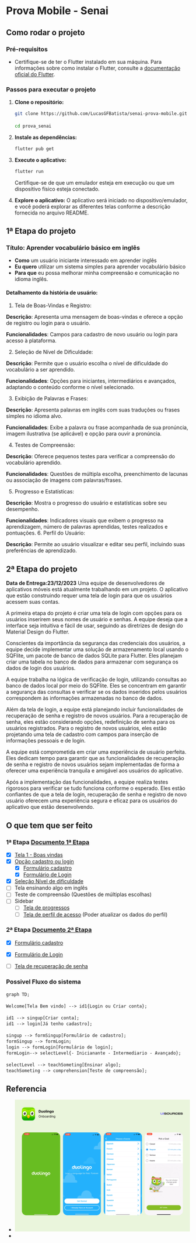 # Prova Mobile - Senai

## Como rodar o projeto


### Pré-requisitos
- Certifique-se de ter o Flutter instalado em sua máquina. Para informações sobre como instalar o Flutter, consulte a [documentação oficial do Flutter](https://flutter.dev/docs/get-started/install).

### Passos para executar o projeto

1. **Clone o repositório:**
   ```bash
   git clone https://github.com/LucasGFBatista/senai-prova-mobile.git

   cd prova_senai
   ```

2. **Instale as dependências:**
   ```bash
   flutter pub get
   ```

3. **Execute o aplicativo:**
   ```bash
   flutter run
   ```
   Certifique-se de que um emulador esteja em execução ou que um dispositivo físico esteja conectado.

4. **Explore o aplicativo:**
   O aplicativo será iniciado no dispositivo/emulador, e você poderá explorar as diferentes telas conforme a descrição fornecida no arquivo README.


## 1ª Etapa do projeto
### Título: Aprender vocabulário básico em inglês

- **Como** um usuário iniciante interessado em aprender inglês
- **Eu quero** utilizar um sistema simples para aprender vocabulário básico
- **Para que** eu possa melhorar minha compreensão e comunicação no idioma inglês.

#### Detalhamento da história de usuário:

1. Tela de Boas-Vindas e Registro:

**Descrição**: Apresenta uma mensagem de boas-vindas e oferece a opção de registro ou login para o usuário.

**Funcionalidades**: Campos para cadastro de novo usuário ou login para acesso à plataforma.

2. Seleção de Nível de Dificuldade:

**Descrição**: Permite que o usuário escolha o nível de dificuldade do vocabulário a ser aprendido.

**Funcionalidades**: Opções para iniciantes, intermediários e avançados, adaptando o conteúdo conforme o nível selecionado.

3. Exibição de Palavras e Frases:

**Descrição**: Apresenta palavras em inglês com suas traduções ou frases simples no idioma alvo.

**Funcionalidades**: Exibe a palavra ou frase acompanhada de sua pronúncia, imagem ilustrativa (se aplicável) e opção para ouvir a pronúncia.

4. Testes de Compreensão:

**Descrição**: Oferece pequenos testes para verificar a compreensão do vocabulário aprendido.

**Funcionalidades**: Questões de múltipla escolha, preenchimento de lacunas ou associação de imagens com palavras/frases.

5. Progresso e Estatísticas:

**Descrição**: Mostra o progresso do usuário e estatísticas sobre seu desempenho.

**Funcionalidades**: Indicadores visuais que exibem o progresso na aprendizagem, número de palavras aprendidas, testes realizados e pontuações.
6. Perfil do Usuário:

**Descrição**: Permite ao usuário visualizar e editar seu perfil, incluindo suas preferências de aprendizado.

## 2ª Etapa do projeto

**Data de Entrega:23/12/2023**
Uma equipe de desenvolvedores de aplicativos móveis está atualmente trabalhando em um projeto. O aplicativo que estão construindo requer uma tela de login para que os usuários acessem suas contas.

A primeira etapa do projeto é criar uma tela de login com opções para os usuários inserirem seus nomes de usuário e senhas. A equipe deseja que a interface seja intuitiva e fácil de usar, seguindo as diretrizes de design do Material Design do Flutter.

Conscientes da importância da segurança das credenciais dos usuários, a equipe decide implementar uma solução de armazenamento local usando o SQFlite, um pacote de banco de dados SQLite para Flutter. Eles planejam criar uma tabela no banco de dados para armazenar com segurança os dados de login dos usuários.

A equipe trabalha na lógica de verificação de login, utilizando consultas ao banco de dados local por meio do SQFlite. Eles se concentram em garantir a segurança das consultas e verificar se os dados inseridos pelos usuários correspondem às informações armazenadas no banco de dados.

Além da tela de login, a equipe está planejando incluir funcionalidades de recuperação de senha e registro de novos usuários. Para a recuperação de senha, eles estão considerando opções, redefinição de senha para os usuários registrados. Para o registro de novos usuários, eles estão projetando uma tela de cadastro com campos para inserção de informações pessoais e de login.

A equipe está comprometida em criar uma experiência de usuário perfeita. Eles dedicam tempo para garantir que as funcionalidades de recuperação de senha e registro de novos usuários sejam implementadas de forma a oferecer uma experiência tranquila e amigável aos usuários do aplicativo.

Após a implementação das funcionalidades, a equipe realiza testes rigorosos para verificar se tudo funciona conforme o esperado. Eles estão confiantes de que a tela de login, recuperação de senha e registro de novo usuário oferecem uma experiência segura e eficaz para os usuários do aplicativo que estão desenvolvendo.


## O que tem que ser feito
### 1ª Etapa [Documento 1ª Etapa](/prova_senai/assets/AvaliacaoTipo2.pdf)
- [x] [Tela 1 - Boas vindas](/prova_senai/lib/pages/welcome.dart)
- [x] [Opção cadastro ou login](/prova_senai/lib/pages/welcome.dart)
	- [x] [Formulário cadastro](/prova_senai/lib/pages/singup.page.dart)
	- [x] [Formulário de Login](/prova_senai/lib/pages/login.page.dart)
- [x] [Seleção Nível de dificuldade](/prova_senai/lib/pages/levels.page.dart)
- [ ] Tela ensinando algo em inglês
- [ ] Teste de compreensão (Questões de múltiplas escolhas)
- [ ] Sidebar
    - [ ] [Tela de progressos](/prova_senai/lib/pages/progress.dart)
    - [ ] [Tela de perfil de acesso](/prova_senai/lib/pages/profile.page.dart)
        (Poder atualizar os dados do perfil)

### 2ª Etapa [Documento 2ª Etapa](/prova_senai/assets/Segunda%20Etapa%20do%20Projeto.pdf)
- [x] [Formulário cadastro](/prova_senai/lib/pages/singup.page.dart)
- [x] [Formulário de Login](/prova_senai/lib/pages/login.page.dart)
- [ ] [Tela de recuperação de senha]()


### Possivel Fluxo do sistema

```mermaid
graph TD;

Welcome[Tela Bem vindo] --> id1{Login ou Criar conta};

id1 --> singup[Criar conta];
id1 --> login[Já tenho cadastro];

singup --> formSingup[Formulário de cadastro];
formSingup --> formLogin;
login --> formLogin[Formulário de login];
formLogin--> selectLevel{- Inicianante - Intermediario - Avançado};

selectLevel --> teachSometing[Ensinar algo];
teachSometing --> comprehension[Teste de compreensão];
```


## Referencia
- ![Alt text](/prova_senai/assets/image01.png)
- 

